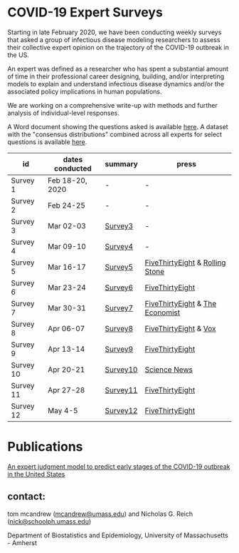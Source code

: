 # COVID-19 Expert Surveys

Starting in late February 2020, we have been conducting weekly surveys that asked a group of infectious disease modeling researchers to assess their collective expert opinion on the trajectory of the COVID-19 outbreak in the US.

An expert was defined as a researcher who has spent a substantial amount of time in their professional career designing, building, and/or interpreting models to explain and understand infectious disease dynamics and/or the associated policy implications in human populations. 

We are working on a comprehensive write-up with methods and further analysis of individual-level responses.

A Word document showing the questions asked is available [here](listOfQuestions/ListOfQuestions.docx). A dataset with the "consensus distributions" combined across all experts for select questions is available [here](database/consensusForecastsDB).

 id | dates conducted | summary | press
-- | -- | --| ---
Survey 1 | Feb 18-20, 2020  | - |  -
Survey 2 | Feb 24-25  | - | -
Survey 3 | Mar 02-03  | [Survey3](https://works.bepress.com/nicholas_reich/14/) | -
Survey 4 | Mar 09-10  | [Survey4](https://works.bepress.com/mcandrew/1/) | -
Survey 5 | Mar 16-17 | [Survey5](https://works.bepress.com/mcandrew/2/) | [FiveThirtyEight](https://fivethirtyeight.com/features/infectious-disease-experts-dont-know-how-bad-the-coronavirus-is-going-to-get-either/) & [Rolling Stone](https://www.rollingstone.com/politics/politics-news/infectious-disease-experts-coronavirus-poll-965759/)
Survey 6 | Mar 23-24 | [Survey6](https://works.bepress.com/mcandrew/3/) | [FiveThirtyEight](https://fivethirtyeight.com/features/experts-say-the-coronavirus-outlook-has-worsened-but-the-trajectory-is-still-unclear/)
Survey 7 | Mar 30-31 | [Survey7](https://works.bepress.com/mcandrew/4/) | [FiveThirtyEight](https://fivethirtyeight.com/features/best-case-and-worst-case-coronavirus-forecasts-are-very-far-apart/) & [The Economist](https://www.economist.com/briefing/2020/04/03/the-hard-choices-covid-policymakers-face)
Survey 8 | Apr 06-07 | [Survey8](https://works.bepress.com/mcandrew/5/) | [FiveThirtyEight](https://fivethirtyeight.com/features/experts-think-were-flattening-the-coronavirus-curve-but-hospitalizations-havent-peaked-yet/) & [Vox](https://www.vox.com/future-perfect/2020/4/8/21210193/coronavirus-forecasting-models-predictions)
Survey 9 | Apr 13-14 | [Survey9](https://works.bepress.com/mcandrew/6/) | [FiveThirtyEight](https://fivethirtyeight.com/features/experts-think-the-u-s-covid-19-death-toll-will-hit-50000-by-the-end-of-april/)
Survey 10| Apr 20-21 | [Survey10](https://works.bepress.com/mcandrew/7/) | [Science News](https://www.sciencemag.org/news/2020/04/surveys-infectious-disease-experts-aim-predict-covid-19-s-toll)
Survey 11 |Apr 27-28 | [Survey11](https://works.bepress.com/mcandrew/8/) | [FiveThirtyEight](https://fivethirtyeight.com/features/infectious-disease-experts-expect-a-surge-in-georgias-covid-19-cases/)
Survey 12 | May 4-5 | [Survey12](https://works.bepress.com/mcandrew/9/) | [FiveThirtyEight](https://fivethirtyeight.com/features/infectious-disease-experts-think-texas-will-see-an-increase-in-cases/)

# Publications
[An expert judgment model to predict early stages of the COVID-19 outbreak in the United States](https://www.medrxiv.org/content/10.1101/2020.09.21.20196725v1)

## contact:
tom mcandrew (mcandrew@umass.edu) and Nicholas G. Reich (nick@schoolph.umass.edu)

Department of Biostatistics and Epidemiology, University of Massachusetts - Amherst
